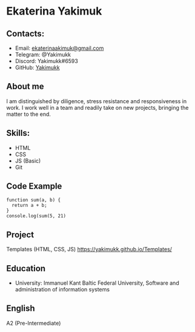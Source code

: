 # Ekaterina Yakimuk



## Contacts:


* Email: ekaterinaakimuk@gmail.com
* Telegram: @Yakimukk 
* Discord: Yakimukk#6593
* GitHub: [Yakimukk](https://github.com/Yakimukk)



## About me


I am distinguished by diligence, stress resistance and responsiveness in work. I work well in a team and readily take on new projects, bringing the matter to the end.



## Skills:


* HTML
* CSS
* JS (Basic)
* Git



## Code Example


```
function sum(a, b) {
  return a + b;
}
console.log(sum(5, 21)
```


## Project


Templates (HTML, CSS, JS)
https://yakimukk.github.io/Templates/



## Education


* University: Immanuel Kant Baltic Federal University, Software and administration of information systems



## English


A2 (Pre-Intermediate)
